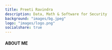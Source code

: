 ```yaml
---
title: Preeti Ravindra
description: Data, Math & Software for Security
background: "images/bg.jpeg"
logo: "images/logo.png"
socialshare: true
---
```


#### ABOUT ME